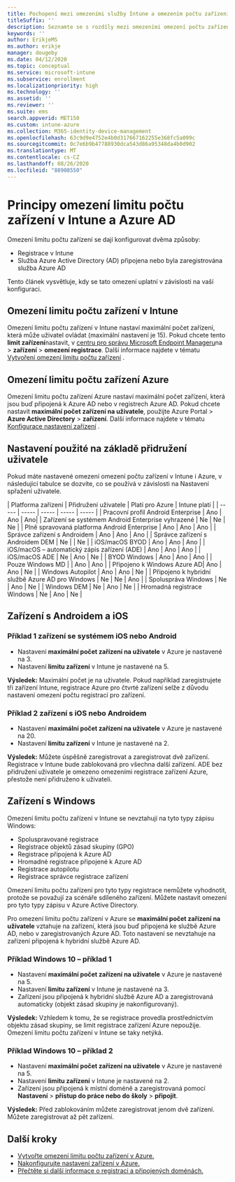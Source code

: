 ```yaml
---
title: Pochopení mezi omezeními služby Intune a omezením počtu zařízení Azure
titleSuffix: ''
description: Seznamte se s rozdíly mezi omezeními omezení počtu zařízení v Intune a omezeními vymezenými v Azure AD.
keywords: ''
author: ErikjeMS
ms.author: erikje
manager: dougeby
ms.date: 04/12/2020
ms.topic: conceptual
ms.service: microsoft-intune
ms.subservice: enrollment
ms.localizationpriority: high
ms.technology: ''
ms.assetid: ''
ms.reviewer: ''
ms.suite: ems
search.appverid: MET150
ms.custom: intune-azure
ms.collection: M365-identity-device-management
ms.openlocfilehash: 63c9d9e4752e4b0d317667162255e368fc5a099c
ms.sourcegitcommit: 0c7e6b9b47788930dca543d86a95348da4b0d902
ms.translationtype: MT
ms.contentlocale: cs-CZ
ms.lasthandoff: 08/26/2020
ms.locfileid: "88908550"
---
```

# <a name="understand-intune-and-azure-ads-device-limit-restrictions"></a>Principy omezení limitu počtu zařízení v Intune a Azure AD

Omezení limitu počtu zařízení se dají konfigurovat dvěma způsoby:
- Registrace v Intune
- Služba Azure Active Directory (AD) připojena nebo byla zaregistrována služba Azure AD

Tento článek vysvětluje, kdy se tato omezení uplatní v závislosti na vaší konfiguraci.

## <a name="intune-device-limit-restrictions"></a>Omezení limitu počtu zařízení v Intune

Omezení limitu počtu zařízení v Intune nastaví maximální počet zařízení, která může uživatel ovládat (maximální nastavení je 15). Pokud chcete tento **limit zařízení**nastavit, v [centru pro správu Microsoft Endpoint Manageru](https://go.microsoft.com/fwlink/?linkid=2109431)na  >  **zařízení**  >  **omezení registrace**. Další informace najdete v tématu [Vytvoření omezení limitu počtu zařízení](enrollment-restrictions-set.md#create-a-device-limit-restriction) .

## <a name="azure-device-limit-restriction"></a>Omezení limitu počtu zařízení Azure

Omezení limitu počtu zařízení Azure nastaví maximální počet zařízení, která jsou buď připojená k Azure AD nebo v registrech Azure AD. Pokud chcete nastavit **maximální počet zařízení na uživatele**, použijte Azure Portal > **Azure Active Directory**  >  **zařízení**. Další informace najdete v tématu [Konfigurace nastavení zařízení](/azure/active-directory/devices/device-management-azure-portal) .

## <a name="settings-applied-based-on-user-affinity"></a>Nastavení použité na základě přidružení uživatele

Pokud máte nastavené omezení omezení počtu zařízení v Intune i Azure, v následující tabulce se dozvíte, co se používá v závislosti na Nastavení spřažení uživatele.

| Platforma zařízení | Přidružení uživatele | Platí pro Azure | Intune platí |
| ----- | ----- | ----- | ----- | ----- |
| Pracovní profil Android Enterprise | Ano | Ano | Ano|
| Zařízení se systémem Android Enterprise vyhrazené | Ne | Ne | Ne |
| Plně spravovaná platforma Android Enterprise | Ano | Ano | Ano |
| Správce zařízení s Androidem | Ano | Ano | Ano |
| Správce zařízení s Androidem DEM | Ne | | Ne | 
| iOS/macOS BYOD | Ano | Ano | Ano |
| iOS/macOS – automatický zápis zařízení (ADE) | Ano | Ano | Ano |
| iOS/macOS ADE | Ne | Ano | Ne |
| BYOD Windows | Ano | Ano | Ano |
| Pouze Windows MD | | Ano | Ano |
| Připojeno k Windows Azure AD| Ano | Ano | Ne |
| Windows Autopilot | Ano | Ano | Ne |
| Připojeno k hybridní službě Azure AD pro Windows | Ne | Ne | Ano |
| Spoluspráva Windows | Ne | Ano | Ne |
| Windows DEM | Ne | Ano | Ne |
| Hromadná registrace Windows | Ne | Ano | Ne |


## <a name="android-and-ios-devices"></a>Zařízení s Androidem a iOS

### <a name="ios-or-android-devices-example-1"></a>Příklad 1 zařízení se systémem iOS nebo Android

- Nastavení **maximální počet zařízení na uživatele** v Azure je nastavené na 3.
- Nastavení **limitu zařízení** v Intune je nastavené na 5.
 
**Výsledek:** Maximální počet je na uživatele. Pokud například zaregistrujete tři zařízení Intune, registrace Azure pro čtvrté zařízení selže z důvodu nastavení omezení počtu registrací pro zařízení.

### <a name="ios-or-android-devices-example-2"></a>Příklad 2 zařízení s iOS nebo Androidem

- Nastavení **maximální počet zařízení na uživatele** v Azure je nastavené na 20.
- Nastavení **limitu zařízení** v Intune je nastavené na 2.

**Výsledek:** Můžete úspěšně zaregistrovat a zaregistrovat dvě zařízení. Registrace v Intune bude zablokovaná pro všechna další zařízení. ADE bez přidružení uživatele je omezeno omezeními registrace zařízení Azure, přestože není přidruženo k uživateli.

## <a name="windows-devices"></a>Zařízení s Windows

Omezení limitu počtu zařízení v Intune se nevztahují na tyto typy zápisu Windows:
- Spoluspravované registrace
- Registrace objektů zásad skupiny (GPO)
- Registrace připojená k Azure AD
- Hromadné registrace připojené k Azure AD
- Registrace autopilotu
- Registrace správce registrace zařízení

Omezení limitu počtu zařízení pro tyto typy registrace nemůžete vyhodnotit, protože se považují za scénáře sdíleného zařízení. Můžete nastavit omezení pro tyto typy zápisu v Azure Active Directory.

Pro omezení limitu počtu zařízení v Azure se **maximální počet zařízení na uživatele** vztahuje na zařízení, která jsou buď připojená ke službě Azure AD, nebo v zaregistrovaných Azure AD. Toto nastavení se nevztahuje na zařízení připojená k hybridní službě Azure AD.

### <a name="windows-10-example-1"></a>Příklad Windows 10 – příklad 1

- Nastavení **maximální počet zařízení na uživatele** v Azure je nastavené na 5.
- Nastavení **limitu zařízení** v Intune je nastavené na 3.
- Zařízení jsou připojená k hybridní službě Azure AD a zaregistrovaná automaticky (objekt zásad skupiny je nakonfigurovaný).

**Výsledek:** Vzhledem k tomu, že se registrace provedla prostřednictvím objektu zásad skupiny, se limit registrace zařízení Azure nepoužije.  Omezení limitu počtu zařízení v Intune se taky netýká.

### <a name="windows-10-example-2"></a>Příklad Windows 10 – příklad 2

- Nastavení **maximální počet zařízení na uživatele** v Azure je nastavené na 5.
- Nastavení **limitu zařízení** v Intune je nastavené na 2.
- Zařízení jsou připojená k místní doméně a zaregistrovaná pomocí **Nastavení**  >  **přístup do práce nebo do školy**  >  **připojit**.

**Výsledek:** Před zablokováním můžete zaregistrovat jenom dvě zařízení. Můžete zaregistrovat až pět zařízení.


## <a name="next-steps"></a>Další kroky

- [Vytvořte omezení limitu počtu zařízení v Azure.](/azure/active-directory/devices/device-management-azure-portal#configure-device-settings)
- [Nakonfigurujte nastavení zařízení v Azure.](enrollment-restrictions-set.md#create-a-device-limit-restriction)
- [Přečtěte si další informace o registraci a připojených doménách.](/azure/active-directory/devices/overview#getting-devices-in-azure-ad)
